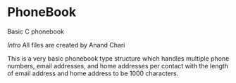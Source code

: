 # PhoneBook
Basic C phonebook


*Intro*
All files are created by Anand Chari

This is a very basic phonebook type structure which handles multiple phone numbers, email addresses, and home addresses per contact with the length of email address and home address to be 1000 characters.


